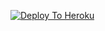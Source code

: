 [![Deploy To Heroku](https://www.herokucdn.com/deploy/button.svg)](https://heroku.com/deploy?template=https://github.com/haridas008/appx)
